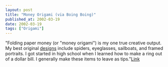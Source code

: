 ```yaml
---
layout: post
title: "Money Origami (via Boing Boing)"
published_at: 2002-03-19
date: 2002-03-19
tags: ["Origami"]
---
```


"Folding paper money (or "money origami") is my one true creative output. My best original [designs](http://www.interior-tips.com) include spiders, eyeglasses, sailboats, and framed portraits. I got started in high school when I learned how to make a ring out of a dollar bill. I generally make these items to leave as tips."[Link](http://www.umva.com/~clay/money/index.html)  